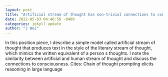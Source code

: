 ```yaml
--- 
layout: post 
title: "Artificial stream of thought has non-trivial connections to consciousness" 
date: 2022-05-03 04:46:56 -0400 
categories: jekyll update 
author: "J Wei" 
--- 
```

In this position piece, I describe a simple model called artificial stream of thought that produces text in the style of the literary stream of thought, which mimics the written equivalent of a person s thoughts. I note the similarity between artificial and human stream of thought and discuss the connections to consciousness. Cites: Chain of thought prompting elicits reasoning in large language